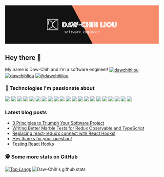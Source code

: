 [![Header](https://raw.githubusercontent.com/DawChihLiou/DawChihLiou/master/hero.png "Header")](https://dawchihliou.github.io/)

## Hey there 👋

My name is Daw-Chih and I'm a software engineer! 
<a href="https://twitter.com/dawchihliou" target="blank"><img align="center" src="https://cdn.jsdelivr.net/npm/simple-icons@3.0.1/icons/twitter.svg" alt="dawchihliou" height="20" width="20" /></a>
<a href="https://linkedin.com/in/dawchihliou" target="blank"><img align="center" src="https://cdn.jsdelivr.net/npm/simple-icons@3.0.1/icons/linkedin.svg" alt="dawchihliou" height="20" width="20" /></a>
<a href="https://medium.com/@dawchihliou" target="blank"><img align="center" src="https://cdn.jsdelivr.net/npm/simple-icons@3.0.1/icons/medium.svg" alt="@dawchihliou" height="20" width="20" /></a>


### 🔧 Technologies I'm passionate about

![](https://img.shields.io/badge/Code-TypeScript-informational?style=flat&logo=typescript&logoColor=white&labelColor=121212&color=007ACC)
![](https://img.shields.io/badge/Code-JavaScript-informational?style=flat&logo=javascript&logoColor=white&labelColor=121212&color=F7DF1E)
![](https://img.shields.io/badge/Code-Java-informational?style=flat&logo=java&logoColor=white&labelColor=121212&color=007396)
![](https://img.shields.io/badge/Code-React-informational?style=flat&logo=react&logoColor=white&labelColor=121212&color=61DAFB)
![](https://img.shields.io/badge/Code-ReactiveX-informational?style=flat&logo=reactivex&logoColor=white&labelColor=121212&color=B7178C)
![](https://img.shields.io/badge/Code-Redux-informational?style=flat&logo=redux&logoColor=white&labelColor=121212&color=764ABC)
![](https://img.shields.io/badge/Code-Node.js-informational?style=flat&logo=node.js&logoColor=white&labelColor=121212&color=339933)
![](https://img.shields.io/badge/Code-GraphQL-informational?style=flat&logo=graphql&logoColor=white&labelColor=121212&color=E10098)
![](https://img.shields.io/badge/Code-Babel-informational?style=flat&logo=babel&logoColor=white&labelColor=121212&color=F9DC3E)
![](https://img.shields.io/badge/Code-CSS3-informational?style=flat&logo=css3&logoColor=white&labelColor=121212&color=1572B6)
![](https://img.shields.io/badge/Code-Sass-informational?style=flat&logo=sass&logoColor=white&labelColor=121212&color=CC6699)
![](https://img.shields.io/badge/Tool-Webpack-informational?style=flat&logo=webpack&logoColor=white&labelColor=121212&color=8DD6F9)
![](https://img.shields.io/badge/Code-HTML5-informational?style=flat&logo=html5&logoColor=white&labelColor=121212&color=E34F26)
![](https://img.shields.io/badge/Tool-Jest-informational?style=flat&logo=jest&logoColor=white&labelColor=121212&color=C21325)
![](https://img.shields.io/badge/Tool-Cypress-informational?style=flat&logo=cypress&logoColor=white&labelColor=121212&color=17202C)
![](https://img.shields.io/badge/Tool-Next.js-informational?style=flat&logo=next.js&logoColor=white&labelColor=121212&color=000000)
![](https://img.shields.io/badge/Tools-PostgreSQL-informational?style=flat&logo=postgresql&logoColor=white&labelColor=121212&color=336791)
![](https://img.shields.io/badge/Tools-Docker-informational?style=flat&logo=docker&logoColor=white&labelColor=121212&color=2496ED)
![](https://img.shields.io/badge/Tools-Sketch-informational?style=flat&logo=sketch&logoColor=white&labelColor=121212&color=F7B500)
![](https://img.shields.io/badge/Cloud-Amazon_AWS-informational?style=flat&logo=amazon-aws&logoColor=white&labelColor=121212&color=232F3E)
![](https://img.shields.io/badge/Cloud-Google_Cloud-informational?style=flat&logo=google-cloud&logoColor=white&labelColor=121212&color=4285F4)


### Latest blog posts
<!-- BLOG-POST-LIST:START -->
- [3 Principles to Triumph Your Software Project](https://medium.com/@dawchihliou/3-principles-to-triumph-your-software-project-38cc0951b64f?source=rss-c756e9b7bbf6------2)
- [Writing Better Marble Tests for Redux Observable and TypeScript](https://itnext.io/better-marble-test-70c7676a1e2?source=rss-c756e9b7bbf6------2)
- [Replacing react-redux’s connect with React Hooks!](https://medium.com/@dawchihliou/replacing-react-reduxs-connect-with-react-hooks-1c65e2a6909?source=rss-c756e9b7bbf6------2)
- [Hey thanks for your question!](https://medium.com/@dawchihliou/hey-thanks-for-your-question-a2f9041d8a9?source=rss-c756e9b7bbf6------2)
- [Testing React Hooks](https://medium.com/@dawchihliou/testing-react-hooks-6d3ae95cd838?source=rss-c756e9b7bbf6------2)
<!-- BLOG-POST-LIST:END -->

### 🕵️‍ Some more stats on GitHub
[![Top Langs](https://github-readme-stats.vercel.app/api/top-langs/?username=DawChihLiou&theme=dark&bg_color=121212)](https://github.com/DawChihLiou/github-readme-stats)
![Daw-Chih's github stats](https://github-readme-stats.vercel.app/api?username=DawChihLiou&show_icons=true&theme=dark&bg_color=121212&icon_color=F78C6C)

